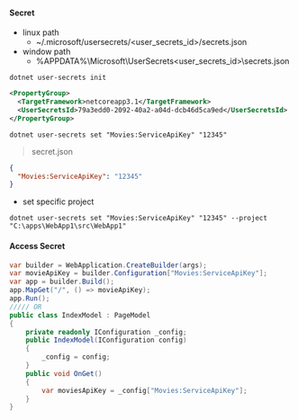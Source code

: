 #### Secret
-  linux path
   - ~/.microsoft/usersecrets/<user_secrets_id>/secrets.json
- window path
   - %APPDATA%\Microsoft\UserSecrets\<user_secrets_id>\secrets.json
```shell
dotnet user-secrets init
```
```xml
<PropertyGroup>
  <TargetFramework>netcoreapp3.1</TargetFramework>
  <UserSecretsId>79a3edd0-2092-40a2-a04d-dcb46d5ca9ed</UserSecretsId>
</PropertyGroup>
```
```shell
dotnet user-secrets set "Movies:ServiceApiKey" "12345"
```
> secret.json
```json
{
  "Movies:ServiceApiKey": "12345"
}
```
- set specific project
```shell
dotnet user-secrets set "Movies:ServiceApiKey" "12345" --project "C:\apps\WebApp1\src\WebApp1"
``` 
#### Access Secret
```cs
var builder = WebApplication.CreateBuilder(args);
var movieApiKey = builder.Configuration["Movies:ServiceApiKey"];
var app = builder.Build();
app.MapGet("/", () => movieApiKey);
app.Run();
///// OR
public class IndexModel : PageModel
{
    private readonly IConfiguration _config;
    public IndexModel(IConfiguration config)
    {
        _config = config;
    }
    public void OnGet()
    {
        var moviesApiKey = _config["Movies:ServiceApiKey"];
    }
}
```
